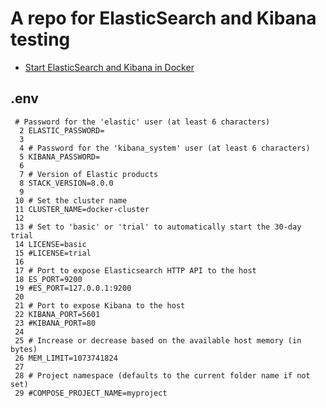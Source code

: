 # A repo for ElasticSearch and Kibana testing

- [Start ElasticSearch and Kibana in Docker](https://www.elastic.co/guide/en/elastic-stack-get-started/current/get-started-stack-docker.html#run-docker-secure)

## .env
```
 # Password for the 'elastic' user (at least 6 characters)
  2 ELASTIC_PASSWORD=
  3 
  4 # Password for the 'kibana_system' user (at least 6 characters)
  5 KIBANA_PASSWORD=
  6 
  7 # Version of Elastic products
  8 STACK_VERSION=8.0.0
  9 
 10 # Set the cluster name
 11 CLUSTER_NAME=docker-cluster
 12 
 13 # Set to 'basic' or 'trial' to automatically start the 30-day trial
 14 LICENSE=basic
 15 #LICENSE=trial
 16 
 17 # Port to expose Elasticsearch HTTP API to the host
 18 ES_PORT=9200
 19 #ES_PORT=127.0.0.1:9200
 20 
 21 # Port to expose Kibana to the host
 22 KIBANA_PORT=5601
 23 #KIBANA_PORT=80
 24 
 25 # Increase or decrease based on the available host memory (in bytes)
 26 MEM_LIMIT=1073741824
 27 
 28 # Project namespace (defaults to the current folder name if not set)
 29 #COMPOSE_PROJECT_NAME=myproject
```
